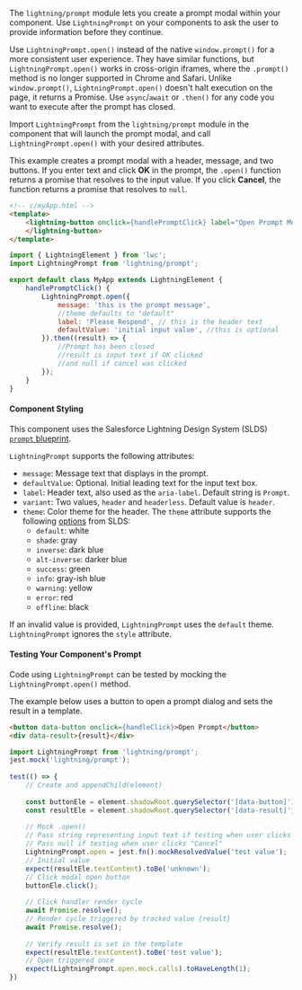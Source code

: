 The `lightning/prompt` module lets you create a prompt modal within your component. Use `LightningPrompt` on your components to ask the user to provide information before they continue.

Use `LightningPrompt.open()` instead of the native `window.prompt()` for a more consistent user experience. They have similar functions, but `LightningPrompt.open()` works in cross-origin iframes, where the `.prompt()` method is no longer supported in Chrome and Safari. Unlike `window.prompt()`, `LightningPrompt.open()` doesn't halt execution on the page, it returns a Promise. Use `async`/`await` or `.then()` for any code you want to execute after the prompt has closed.

Import `LightningPrompt` from the `lightning/prompt` module in the component that will launch the prompt modal, and call `LightningPrompt.open()` with your desired attributes.

This example creates a prompt modal with a header, message, and two buttons. If you enter text and click **OK** in the prompt, the `.open()` function returns a promise that resolves to the input value. If you click **Cancel**, the function returns a promise that resolves to `null`.

```html
<!-- c/myApp.html -->
<template>
    <lightning-button onclick={handlePromptClick} label="Open Prompt Modal">
    </lightning-button>
</template>
```

```javascript
import { LightningElement } from 'lwc';
import LightningPrompt from 'lightning/prompt';

export default class MyApp extends LightningElement {
    handlePromptClick() {
        LightningPrompt.open({
            message: 'this is the prompt message',
            //theme defaults to "default"
            label: 'Please Respond', // this is the header text
            defaultValue: 'initial input value', //this is optional
        }).then((result) => {
            //Prompt has been closed
            //result is input text if OK clicked
            //and null if cancel was clicked
        });
    }
}
```

#### Component Styling

This component uses the Salesforce Lightning Design System (SLDS) [`prompt` blueprint](https://www.lightningdesignsystem.com/components/prompt/#site-main-content).

`LightningPrompt` supports the following attributes:

-   `message`: Message text that displays in the prompt.
-   `defaultValue`: Optional. Initial leading text for the input text box.
-   `label`: Header text, also used as the `aria-label`. Default string is `Prompt`.
-   `variant`: Two values, `header` and `headerless`. Default value is `header`.
-   `theme`: Color theme for the header. The `theme` attribute supports the following [options](https://www.lightningdesignsystem.com/utilities/themes/#site-main-content) from SLDS:
    -   `default`: white
    -   `shade`: gray
    -   `inverse`: dark blue
    -   `alt-inverse`: darker blue
    -   `success`: green
    -   `info`: gray-ish blue
    -   `warning`: yellow
    -   `error`: red
    -   `offline`: ​black​

If an invalid value is provided, `LightningPrompt` uses the `default` theme. `LightningPrompt` ignores the `style` attribute.

#### Testing Your Component's Prompt

Code using `LightningPrompt` can be tested by mocking the `LightningPrompt.open()` method.

The example below uses a button to open a prompt dialog and sets the result in a template.

```html
<button data-button onclick={handleClick}>Open Prompt</button>
<div data-result>{result}</div>
```

```js
import LightningPrompt from 'lightning/prompt';
jest.mock('lightning/prompt');
​
test(() => {
    // Create and appendChild(element)
​
    const buttonEle = element.shadowRoot.querySelector('[data-button]');
    const resultEle = element.shadowRoot.querySelector('[data-result]');
​
    // Mock .open()
    // Pass string representing input text if testing when user clicks "OK"
    // Pass null if testing when user clicks "Cancel"
    LightningPrompt.open = jest.fn().mockResolvedValue('test value');
    // Initial value
    expect(resultEle.textContent).toBe('unknown');
    // Click modal open button
    buttonEle.click();
​
    // Click handler render cycle
    await Promise.resolve();
    // Render cycle triggered by tracked value {result}
    await Promise.resolve();
​
    // Verify result is set in the template
    expect(resultEle.textContent).toBe('test value');
    // Open triggered once
    expect(LightningPrompt.open.mock.calls).toHaveLength(1);
})
```
